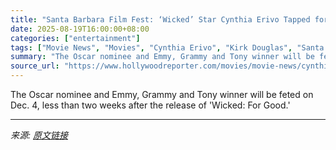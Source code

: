 ```yaml
---
title: "Santa Barbara Film Fest: ‘Wicked’ Star Cynthia Erivo Tapped for Kirk Douglas Award"
date: 2025-08-19T16:00:00+08:00
categories: ["entertainment"]
tags: ["Movie News", "Movies", "Cynthia Erivo", "Kirk Douglas", "Santa Barbara International Film Festival", "Wicked", "Wicked: For Good"]
summary: "The Oscar nominee and Emmy, Grammy and Tony winner will be feted on Dec. 4, less than two weeks after the release of 'Wicked: For Good.'"
source_url: "https://www.hollywoodreporter.com/movies/movie-news/cynthia-erivo-kirk-douglas-award-1236347087/"
---
```


The Oscar nominee and Emmy, Grammy and Tony winner will be feted on Dec. 4, less than two weeks after the release of 'Wicked: For Good.'

---

*来源: [原文链接](https://www.hollywoodreporter.com/movies/movie-news/cynthia-erivo-kirk-douglas-award-1236347087/)*
